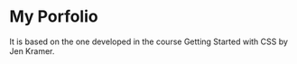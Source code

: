 # My Porfolio

It is based on the one developed in the course Getting Started with CSS by 
Jen Kramer.


